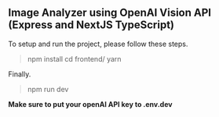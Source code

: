## Image Analyzer using OpenAI Vision API (Express and NextJS TypeScript)

To setup and run the project, please follow these steps.
> npm install
> cd frontend/
> yarn

Finally.
> npm run dev

**Make sure to put your openAI API key to .env.dev**
